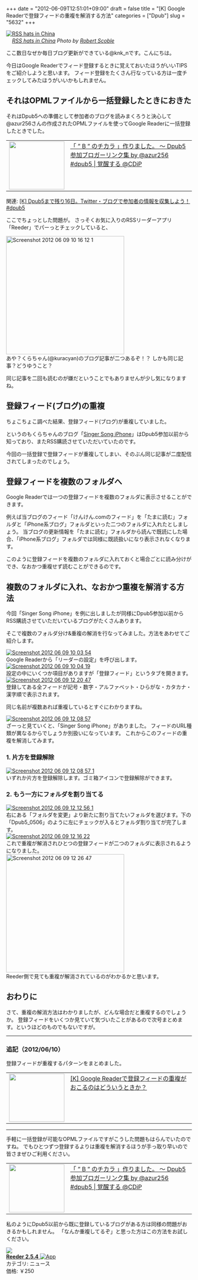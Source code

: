 +++
date = "2012-06-09T12:51:01+09:00"
draft = false
title = "[K] Google Readerで登録フィードの重複を解消する方法"
categories = ["Dpub"]
slug = "5632"
+++

<div class="center"><a href="http://www.flickr.com/photos/35034363287@N01/3044172251/" title="RSS hats in China by Robert Scoble, on Flickr" target="_blank"><img class="flickr_photo" src="http://farm4.static.flickr.com/3038/3044172251_29e0f9d467_z.jpg" alt="RSS hats in China" width="NaNpx"/></a></div><cite class="flickr_photographer"><img src="http://farm4.static.flickr.com/3329/favicons/72157601614001242_7730.png" width="16" /><a href="http://www.flickr.com/photos/35034363287@N01/3044172251/">RSS hats in China</a> Photo by <a href="http://www.flickr.com/photos/35034363287@N01/">Robert Scoble</a></cite>

ここ数日なぜか毎日ブログ更新ができている@knk_nです。こんにちは。

今日はGoogle Readerでフィード登録するときに覚えておいたほうがいいTIPSをご紹介しようと思います。
フィード登録をたくさん行なっている方は一度チェックしてみたほうがいいかもしれません。<!--more--><h2>それはOPMLファイルから一括登録したときにおきた</h2>
それはDpub5への準備として参加者のブログを読みまくろうと決心して@azur256さんの作成されたOPMLファイルを使ってGoogle Readerに一括登録したときでした。

<table width="100%"><td valign="top" width="150"><a href="http://www.donpy.net/notebook/matome/16001.html?utm_source=dlvr.it&utm_medium=twitter" target="_blank"><img border="0" src="http://capture.heartrails.com/150x130/shadow?http://www.donpy.net/notebook/matome/16001.html?utm_source=dlvr.it&utm_medium=twitter" alt="" width="150" height="130" /></a></td><td valign="top"><a  href="http://www.donpy.net/notebook/matome/16001.html?utm_source=dlvr.it&utm_medium=twitter" target="_blank">「 ” B ” のチカラ 」作りました。 〜 Dpub5 参加ブロガーリンク集 by @azur256 #dpub5 | 覚醒する @CDiP</a><script type="text/javascript">var url = "http://www.donpy.net/notebook/matome/16001.html?utm_source=dlvr.it&utm_medium=twitter";</script><script src="http://api.b.st-hatena.com/entry.count?url=http://www.donpy.net/notebook/matome/16001.html?utm_source=dlvr.it&utm_medium=twitter&callback=hatebTxt"></script>
</td></table>
関連: <a  href="http://knk-n.com/2012/06/07/dpub5-preparation_twitter-and-blog/" target="_blank">[K] Dpub5まで残り16日。Twitter・ブログで参加者の情報を収集しよう！ #dpub5</a><script type="text/javascript">var url = "http://knk-n.com/2012/06/07/dpub5-preparation_twitter-and-blog/";</script><script src="http://api.b.st-hatena.com/entry.count?url=http://knk-n.com/2012/06/07/dpub5-preparation_twitter-and-blog/&callback=hatebTxt"></script>

ここでちょっとした問題が。
さっそくお気に入りのRSSリーダーアプリ「Reeder」でパーっとチェックしていると、

<div class="center"><a href="http://knk-n.com/images/2012/06/screenshot-2012-06-09-10.16.12-1.jpg"><img src="http://knk-n.com/images/2012/06/screenshot-2012-06-09-10.16.12-1.jpg" alt="Screenshot 2012 06 09 10 16 12 1" title="screenshot 2012-06-09 10.16.12-1.jpg" border="0" width="320" height="auto" /></a></div>
あや？くらちゃん(@kuracyan)のブログ記事が二つあるぞ！？
しかも同じ記事？どうゆうこと？

同じ記事を二回も読むのが嫌だということでもありませんが少し気になりますね。

<h2>登録フィード(ブログ)の重複</h2>
ちょこちょこ調べた結果、登録フィード(ブログ)が重複していました。

というのもくらちゃんのブログ「<a href="http://kuracyan.net" target="_blank">Singer Song iPhone</a>」はDpub5参加以前から知っており、またRSS購読させていただいていたのです。

今回の一括登録で登録フィードが重複してしまい、そのぶん同じ記事が二度配信されてしまったのでしょう。

<h2>登録フィードを複数のフォルダへ</h2>
Google Readerでは一つの登録フィードを複数のフォルダに表示させることができます。

例えば当ブログのフィード「けんけん.comのフィード」を「たまに読む」フォルダと「iPhone系ブログ」フォルダといった二つのフォルダに入れたとしましょう。
当ブログの更新情報を「たまに読む」フォルダから読んで既読にした場合、「iPhone系ブログ」フォルダでは同様に既読扱いになり表示されなくなります。

このように登録フィードを複数のフォルダに入れておくと場合ごとに読み分けができ、なおかつ重複せず読むことができるのです。

<h2>複数のフォルダに入れ、なおかつ重複を解消する方法</h2>
今回「Singer Song iPhone」を例に出しましたが同様にDpub5参加以前からRSS購読させていただいているブログがたくさんあります。

そこで複数のフォルダ分け&重複の解消を行なってみました。方法をあわせてご紹介します。

<div class="center"><a href="http://knk-n.com/images/2012/06/screenshot-2012-06-09-10.03.54.jpg"><img src="http://knk-n.com/images/2012/06/screenshot-2012-06-09-10.03.54.jpg" alt="Screenshot 2012 06 09 10 03 54" title="screenshot 2012-06-09 10.03.54.jpg" border="0" width="" height="" /></a></div>
Google Readerから「リーダーの設定」を呼び出します。

<div class="center"><a href="http://knk-n.com/images/2012/06/screenshot-2012-06-09-10.04.19.jpg"><img src="http://knk-n.com/images/2012/06/screenshot-2012-06-09-10.04.19.jpg" alt="Screenshot 2012 06 09 10 04 19" title="screenshot 2012-06-09 10.04.19.jpg" border="0" width="" height="" /></a></div>
設定の中にいくつか項目がありますが「登録フィード」というタブを開きます。

<div class="center"><a href="http://knk-n.com/images/2012/06/screenshot-2012-06-09-12.20.47.jpg"><img src="http://knk-n.com/images/2012/06/screenshot-2012-06-09-12.20.47.jpg" alt="Screenshot 2012 06 09 12 20 47" title="screenshot 2012-06-09 12.20.47.jpg" border="0" width="" height="" /></a></div>
登録してある全フィードが記号・数字・アルファベット・ひらがな・カタカナ・漢字順で表示されます。

同じ名前が複数あれば重複しているとすぐにわかりますね。

<div class="center"><a href="http://knk-n.com/images/2012/06/screenshot-2012-06-09-12.08.57.jpg"><img src="http://knk-n.com/images/2012/06/screenshot-2012-06-09-12.08.57.jpg" alt="Screenshot 2012 06 09 12 08 57" title="screenshot 2012-06-09 12.08.57.jpg" border="0" width="" height="" /></a></div>
ざーっと見ていくと、「Singer Song iPhone」がありました。
フィードのURL種類が異なるからでしょうか別扱いになっています。
これからこのフィードの重複を解消してみます。


<h3>1. 片方を登録解除</h3>
<div class="center"><a href="http://knk-n.com/images/2012/06/screenshot-2012-06-09-12.08.57-1.jpg"><img src="http://knk-n.com/images/2012/06/screenshot-2012-06-09-12.08.57-1.jpg" alt="Screenshot 2012 06 09 12 08 57 1" title="screenshot 2012-06-09 12.08.57-1.jpg" border="0" width="" height="" /></a></div>
いずれか片方を登録解除します。ゴミ箱アイコンで登録解除ができます。

<h3>2. もう一方にフォルダを割り当てる</h3>

<div class="center"><a href="http://knk-n.com/images/2012/06/screenshot-2012-06-09-12.12.56-1.jpg"><img src="http://knk-n.com/images/2012/06/screenshot-2012-06-09-12.12.56-1.jpg" alt="Screenshot 2012 06 09 12 12 56 1" title="screenshot 2012-06-09 12.12.56-1.jpg" border="0" width="" height="" /></a></div>
右にある「フォルダを変更」より新たに割り当てたいフォルダを選びます。下の「Dpub5_0506」のように左にチェックが入るとフォルダ割り当てが完了します。

<div class="center"><a href="http://knk-n.com/images/2012/06/screenshot-2012-06-09-12.16.22.jpg"><img src="http://knk-n.com/images/2012/06/screenshot-2012-06-09-12.16.22.jpg" alt="Screenshot 2012 06 09 12 16 22" title="screenshot 2012-06-09 12.16.22.jpg" border="0" width="" height="" /></a></div>
これで重複が解消されひとつの登録フィードが二つのフォルダに表示されるようになりました。


<div class="center"><a href="http://knk-n.com/images/2012/06/screenshot-2012-06-09-12.26.47.jpg"><img src="http://knk-n.com/images/2012/06/screenshot-2012-06-09-12.26.47.jpg" alt="Screenshot 2012 06 09 12 26 47" title="screenshot 2012-06-09 12.26.47.jpg" border="0" width="320" height="auto" /></a></div>Reeder側で見ても重複が解消されているのがわかるかと思います。

<h2>おわりに</h2>
さて、重複の解消方法はわかりましたが、どんな場合だと重複するのでしょうか。
登録フィードをいくつか見ていて気づいたことがあるので次号まとめます。というほどのものでもないですが。

<hr />
<h3>追記（2012/06/10）</h3>
登録フィードが重複するパターンをまとめました。
<table width="100%"><td valign="top" width="150"><a href="http://knk-n.com/2012/06/10/the_case_about_duplication_subscription-feed_on_google-reader/" target="_blank"><img border="0" src="http://capture.heartrails.com/150x130/shadow?http://knk-n.com/2012/06/10/the_case_about_duplication_subscription-feed_on_google-reader/" alt="" width="150" height="130" /></a></td><td valign="top"><a  href="http://knk-n.com/2012/06/10/the_case_about_duplication_subscription-feed_on_google-reader/" target="_blank">[K] Google Readerで登録フィードの重複がおこるのはどういうときか？</a><script type="text/javascript">var url = "http://knk-n.com/2012/06/10/the_case_about_duplication_subscription-feed_on_google-reader/";</script><script src="http://api.b.st-hatena.com/entry.count?url=http://knk-n.com/2012/06/10/the_case_about_duplication_subscription-feed_on_google-reader/&callback=hatebTxt"></script>
</td></table>
<hr />

手軽に一括登録が可能なOPMLファイルですがこうした問題もはらんでいたのですね。
でもひとつずつ登録するよりは重複を解消するほうが手っ取り早いので皆さまぜひご利用ください。
<table width="100%"><td valign="top" width="150"><a href="http://www.donpy.net/notebook/matome/16001.html?utm_source=dlvr.it&utm_medium=twitter" target="_blank"><img border="0" src="http://capture.heartrails.com/150x130/shadow?http://www.donpy.net/notebook/matome/16001.html?utm_source=dlvr.it&utm_medium=twitter" alt="" width="150" height="130" /></a></td><td valign="top"><a  href="http://www.donpy.net/notebook/matome/16001.html?utm_source=dlvr.it&utm_medium=twitter" target="_blank">「 ” B ” のチカラ 」作りました。 〜 Dpub5 参加ブロガーリンク集 by @azur256 #dpub5 | 覚醒する @CDiP</a><script type="text/javascript">var url = "http://www.donpy.net/notebook/matome/16001.html?utm_source=dlvr.it&utm_medium=twitter";</script><script src="http://api.b.st-hatena.com/entry.count?url=http://www.donpy.net/notebook/matome/16001.html?utm_source=dlvr.it&utm_medium=twitter&callback=hatebTxt"></script>
</td></table>

私のようにDpub5以前から既に登録しているブログがある方は同様の問題がおきるかもしれません。
「なんか重複してるぞ」と思った方はこの方法をお試しください。

<table class="appstorehelper">
<a href="http://itunes.apple.com/jp/app/reeder/id325502379?mt=8&uo=4" rel="nofollow" target="_blank"><img class="appstorehelper_appicn" src="http://a1.mzstatic.com/us/r1000/071/Purple/ce/0f/10/mzl.ljyldzsg.tiff" /></a><div class="appstorehelper_text"><a href="http://itunes.apple.com/jp/app/reeder/id325502379?mt=8&uo=4" rel="nofollow" target="_blank"><b>Reeder 2.5.4</b> <img alt="App" src="http://ax.phobos.apple.com.edgesuite.net/ja_jp/images/web/linkmaker/badge_appstore-sm.gif" style="vertical-align: text-bottom;" /></b></a><br />カテゴリ: ニュース<br />価格: &#65509;250<br clear="all" /></div>
</table>
